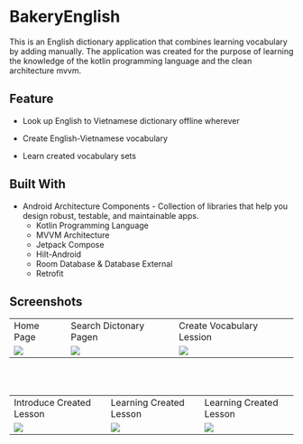 
# BakeryEnglish

This is an English dictionary application that combines learning vocabulary by adding manually. The application was created for the purpose of learning the knowledge of the kotlin programming language and the clean architecture mvvm.





## Feature

- Look up English to Vietnamese dictionary offline wherever

- Create English-Vietnamese vocabulary

- Learn created vocabulary sets 


## Built With 

- Android Architecture Components - Collection of libraries that help you design robust, testable, and maintainable apps.
    + Kotlin Programming Language
    + MVVM Architecture
    + Jetpack Compose
    + Hilt-Android 
    + Room Database & Database External
    + Retrofit
  


## Screenshots


<table>
  <tr>
     <td>Home Page</td>
     <td>Search Dictonary Pagen</td>
     <td>Create Vocabulary Lession </td>
  </tr>
  <tr>
    <td><img src="https://user-images.githubusercontent.com/127088340/235876090-330d2053-44ab-41a7-9719-fd8b1b751c1d.jpg"></td>
    <td><img src="https://user-images.githubusercontent.com/127088340/235876071-71361271-5473-4af0-bcb2-e77d8c2c9ad9.jpg"></td>
    <td><img src="https://user-images.githubusercontent.com/127088340/235876079-1d5e4a56-e75f-4351-892d-26b91d409e14.jpg"></td>
  </tr>
 </table>
  <br/>
  <br/>
<table>
  <tr>
     <td>Introduce Created Lesson</td>
     <td>Learning Created Lesson</td>
     <td>Learning Created Lesson</td>
  </tr>
  <tr>
    <td><img src="https://user-images.githubusercontent.com/127088340/235876082-2739bcf8-070d-4324-8b64-e87d5bbfecc7.jpg"></td>
    <td><img src="https://user-images.githubusercontent.com/127088340/235876086-f5afb909-4c1e-4a6d-945f-cf3b0bda420c.jpg"></td>
    <td><img src="https://user-images.githubusercontent.com/127088340/235881221-fb1af0e9-a5ef-4a89-94b0-e01581674e2c.jpg"></td>
  </tr>
 </table>
